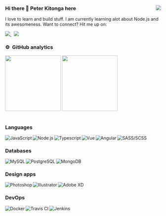### Hi there 👋 Peter Kitonga here <img align="right" src="https://komarev.com/ghpvc/?username=peterkitonga&label=PROFILE+VIEWS&color=brightgreen&style=flat-square"/>


I love to learn and build stuff. I am currently learning alot about Node.js and its awesomeness. Want to connect? Hit me up on:

<div>
  <a href="https://www.linkedin.com/in/kitongangugi/">
    <img src="https://img.shields.io/badge/Linkedin-0A66C2?logo=linkedin&style=for-the-badge&logoColor=white" />
  </a>&nbsp;
  <a href="https://join.skype.com/invite/MKKnU6CbSVXG/">
    <img src="https://img.shields.io/badge/Skype-00AFF0?logo=skype&style=for-the-badge&logoColor=white" />
  </a>
</div>

### ⚙️ &nbsp;GitHub analytics

<div>
  <img height="180em" src="https://github-readme-stats.vercel.app/api?username=peterkitonga&show_icons=true&count_private=true&hide_border=true&theme=vue-dark"/>
  <img height="180em" src="https://github-readme-stats.vercel.app/api/top-langs/?username=peterkitonga&layout=compact&langs_count=8&hide_border=true&theme=vue-dark"/>
</div>&nbsp;

### Languages

<div>
  <img align="left" alt="JavaScript" src="https://img.shields.io/badge/Javascript-F7DF1E?logo=javascript&style=for-the-badge&logoColor=black" />
  <img align="left" alt="Node.js" src="https://img.shields.io/badge/Node.js-339933?logo=nodedotjs&style=for-the-badge&logoColor=white" />
  <img align="left" alt="Typescript" src="https://img.shields.io/badge/Typescript-3178C6?logo=typescript&style=for-the-badge&logoColor=white" />
  <img align="left" alt="Vue" src="https://img.shields.io/badge/Vue.JS-4FC08D?logo=vuedotjs&style=for-the-badge&logoColor=white" />
  <img align="left" alt="Angular" src="https://img.shields.io/badge/Angular-DD0031?logo=angular&style=for-the-badge&logoColor=white" />
  <img align="left" alt="SASS/SCSS" src="https://img.shields.io/badge/Sass-CC6699?logo=sass&style=for-the-badge&logoColor=white" />
</div>&nbsp;

### Databases

<div>
  <img align="left" alt="MySQL" src="https://img.shields.io/badge/MySQL-00000F?logo=mysql&style=for-the-badge&logoColor=white" />
  <img align="left" alt="PostgreSQL" src="https://img.shields.io/badge/PostgreSQL-316192?logo=postgresql&style=for-the-badge&logoColor=white" />
  <img align="left" alt="MongoDB" src="https://img.shields.io/badge/MongoDB-4EA94B?logo=mongodb&style=for-the-badge&logoColor=white" />
</div>&nbsp;

### Design apps

<div>
  <img align="left" alt="Photoshop" src="https://img.shields.io/badge/Photoshop-31A8FF?logo=adobe-photoshop&style=for-the-badge&logoColor=white" />
  <img align="left" alt="Illustrator" src="https://img.shields.io/badge/Illustrator-FF9A00?logo=adobe-illustrator&style=for-the-badge&logoColor=white" />
  <img align="left" alt="Adobe XD" src="https://img.shields.io/badge/AdobeXD-FF61F6?logo=adobexd&style=for-the-badge&logoColor=white" />
</div>&nbsp;

### DevOps

<div>
  <img align="left" alt="Docker" src="https://img.shields.io/badge/Docker-2496ED?logo=docker&style=for-the-badge&logoColor=white" />
  <img align="left" alt="Travis CI" src="https://img.shields.io/badge/TravisCI-3EAAAF?logo=travisci&style=for-the-badge&logoColor=white" />
  <img align="left" alt="Jenkins" src="https://img.shields.io/badge/Jenkins-D24939?logo=jenkins&style=for-the-badge&logoColor=white" />
</div>&nbsp;

